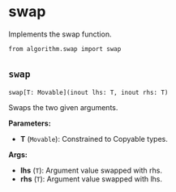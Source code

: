 # swap

Implements the swap function.

```
from algorithm.swap import swap
```

## `swap`[​](https://docs.modular.com/mojo/stdlib/algorithm/swap#swap "Direct link to swap")

`swap[T: Movable](inout lhs: T, inout rhs: T)`

Swaps the two given arguments.

**Parameters:**

- ​**T** (`Movable`): Constrained to Copyable types.

**Args:**

- ​**lhs** (`T`): Argument value swapped with rhs.
- ​**rhs** (`T`): Argument value swapped with lhs.